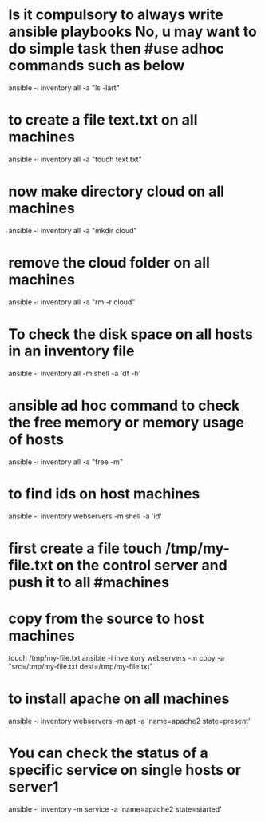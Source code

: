 # Is it compulsory to always write ansible playbooks No, u may want to do simple task then #use adhoc commands such as below 

ansible -i inventory all -a "ls -lart"
# to create a file text.txt on all machines
ansible -i inventory all -a "touch text.txt"
# now make directory cloud on all machines

ansible -i inventory all -a "mkdir cloud"
# remove the cloud folder on all machines
ansible -i inventory all -a "rm -r cloud"
# To check the disk space on all hosts in an inventory file
ansible -i inventory all -m shell -a 'df -h'
# ansible ad hoc command to check the free memory or memory usage of hosts

ansible -i inventory all -a "free -m"
# to find ids on host machines

ansible -i inventory webservers -m shell -a 'id'
# first create a file touch /tmp/my-file.txt on the control server and push it to all #machines
# copy from the source to host machines
 touch /tmp/my-file.txt
 ansible -i inventory webservers -m copy -a "src=/tmp/my-file.txt dest=/tmp/my-file.txt"
 # to install apache on all machines

ansible -i inventory webservers -m apt -a 'name=apache2 state=present'
# You can check the status of a specific service on single hosts or server1

ansible -i inventory -m service -a 'name=apache2 state=started'